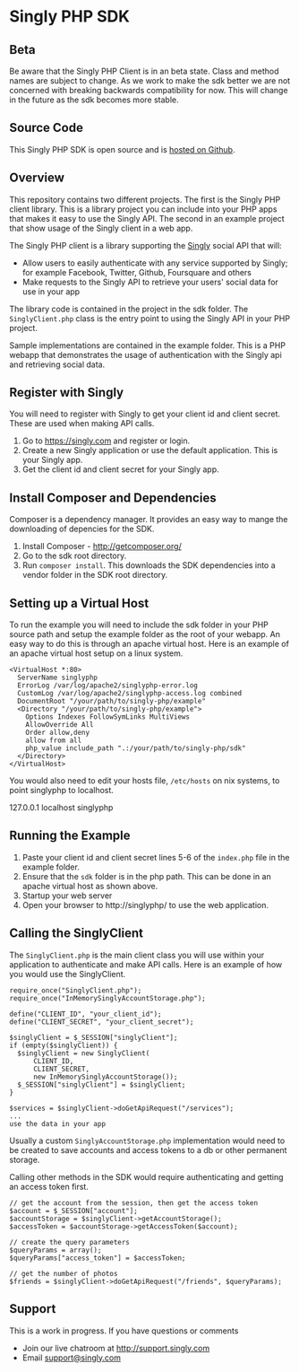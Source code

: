 # Singly PHP SDK

## Beta
Be aware that the Singly PHP Client is in an beta state.  Class and method names are subject to change.  As we work to make the sdk better we are not concerned with breaking backwards compatibility for now.  This will change in the future as the sdk becomes more stable.

## Source Code
This Singly PHP SDK is open source and is [hosted on Github](https://github.com/Singly/singly-php).

## Overview
This repository contains two different projects.  The first is the Singly PHP client library.  This is a library project you can include into your PHP apps that makes it easy to use the Singly API.  The second in an example project that show usage of the Singly client in a web app.

The Singly PHP client is a library supporting the [Singly](https://singly.com) social API that will:

  - Allow users to easily authenticate with any service supported by Singly; for example Facebook, Twitter, Github, Foursquare and others
  - Make requests to the Singly API to retrieve your users' social data for use in your app

The library code is contained in the project in the sdk folder.  The `SinglyClient.php` class is the entry point to using the Singly API in your PHP project.

Sample implementations are contained in the example folder.  This is a PHP webapp that demonstrates the usage of authentication with the Singly api and retrieving social data.

## Register with Singly
You will need to register with Singly to get your client id and client secret.  These are used when making API calls.

1. Go to https://singly.com and register or login.
2. Create a new Singly application or use the default application.  This is your Singly app.
3. Get the client id and client secret for your Singly app.

## Install Composer and Dependencies
Composer is a dependency manager.  It provides an easy way to mange the downloading of depencies for the SDK.

1. Install Composer - http://getcomposer.org/
2. Go to the sdk root directory. 
3. Run `composer install`.  This downloads the SDK dependencies into a vendor folder in the SDK root directory.

## Setting up a Virtual Host
To run the example you will need to include the sdk folder in your PHP source path and setup the example folder as the root of your webapp.  An easy way to do this is through an apache virtual host.  Here is an example of an apache virtual host setup on a linux system.

    <VirtualHost *:80>
      ServerName singlyphp
      ErrorLog /var/log/apache2/singlyphp-error.log
      CustomLog /var/log/apache2/singlyphp-access.log combined
      DocumentRoot "/your/path/to/singly-php/example" 
      <Directory "/your/path/to/singly-php/example">
        Options Indexes FollowSymLinks MultiViews
        AllowOverride All
        Order allow,deny
        allow from all
        php_value include_path ".:/your/path/to/singly-php/sdk"
      </Directory>
    </VirtualHost>

You would also need to edit your hosts file, `/etc/hosts` on nix systems, to point singlyphp to localhost.

  127.0.0.1   localhost singlyphp

## Running the Example
1. Paste your client id and client secret lines 5-6 of the `index.php` file in the example folder.
2. Ensure that the `sdk` folder is in the php path.  This can be done in an apache virtual host as shown above.
3. Startup your web server
4. Open your browser to http://singlyphp/ to use the web application.

## Calling the SinglyClient
The `SinglyClient.php` is the main client class you will use within your application to authenticate and make API calls.  Here is an example of how you would use the SinglyClient.

    require_once("SinglyClient.php");
    require_once("InMemorySinglyAccountStorage.php");

    define("CLIENT_ID", "your_client_id");
    define("CLIENT_SECRET", "your_client_secret");

    $singlyClient = $_SESSION["singlyClient"];
    if (empty($singlyClient)) {
      $singlyClient = new SinglyClient(
          CLIENT_ID,
          CLIENT_SECRET, 
          new InMemorySinglyAccountStorage());
      $_SESSION["singlyClient"] = $singlyClient;
    }

    $services = $singlyClient->doGetApiRequest("/services");
    ... 
    use the data in your app

Usually a custom `SinglyAccountStorage.php` implementation would need to be created to save accounts and access tokens to a db or other permanent storage. 

Calling other methods in the SDK would require authenticating and getting an access token first.

    // get the account from the session, then get the access token
    $account = $_SESSION["account"];
    $accountStorage = $singlyClient->getAccountStorage();
    $accessToken = $accountStorage->getAccessToken($account);

    // create the query parameters
    $queryParams = array();
    $queryParams["access_token"] = $accessToken;

    // get the number of photos
    $friends = $singlyClient->doGetApiRequest("/friends", $queryParams);

Support
--------------

This is a work in progress. If you have questions or comments

* Join our live chatroom at http://support.singly.com
* Email support@singly.com